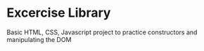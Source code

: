# Excercise Library

Basic HTML, CSS, Javascript project to practice constructors and manipulating the DOM